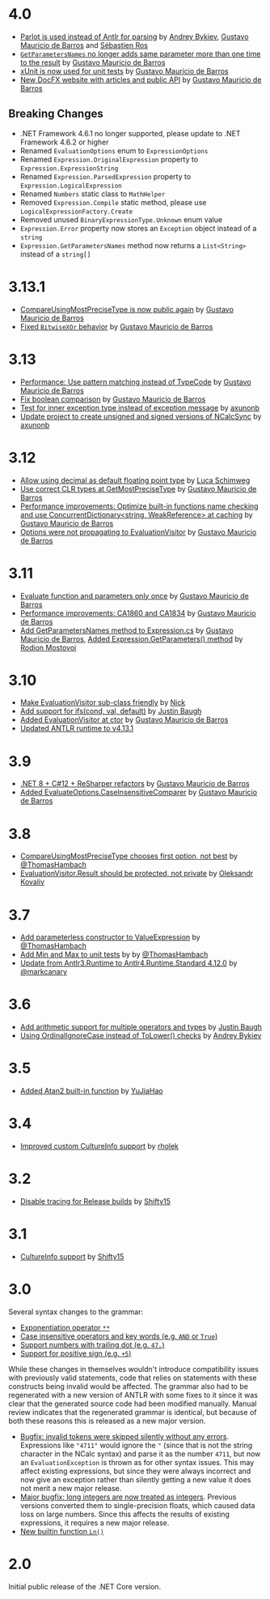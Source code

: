 # 4.0

* [Parlot is used instead of Antlr for parsing](https://github.com/ncalc/ncalc/issues/137) by [Andrey Bykiev](https://github.com/Bykiev), [Gustavo Mauricio de Barros](https://github.com/gumbarros) and [Sébastien Ros](https://github.com/sebastienros)
* [`GetParametersNames` no longer adds same parameter more than one time to the result](https://github.com/ncalc/ncalc/issues/141) by [Gustavo Mauricio de Barros](https://github.com/gumbarros)
* [xUnit is now used for unit tests](https://github.com/ncalc/ncalc/issues/138) by [Gustavo Mauricio de Barros](https://github.com/gumbarros)
* [New DocFX website with articles and public API](https://github.com/ncalc/ncalc/issues/143) by [Gustavo Mauricio de Barros](https://github.com/gumbarros)

## Breaking Changes
* .NET Framework 4.6.1 no longer supported, please update to .NET Framework 4.6.2 or higher
* Renamed `EvaluationOptions` enum to `ExpressionOptions`
* Renamed `Expression.OriginalExpression` property  to `Expression.ExpressionString`
* Renamed `Expression.ParsedExpression` property to `Expression.LogicalExpression`
* Renamed `Numbers` static class to `MathHelper`
* Removed `Expression.Compile` static method, please use `LogicalExpressionFactory.Create`
* Removed unused `BinaryExpressionType.Unknown` enum value
* `Expression.Error` property now stores an `Exception` object instead of a `string`
* `Expression.GetParametersNames` method now returns a `List<String>` instead of a `string[]`

# 3.13.1
* [CompareUsingMostPreciseType is now public again](https://github.com/ncalc/ncalc/commit/c3eb2778c7e83ef191b8f647cdd98f802f6af3bf) by [Gustavo Mauricio de Barros](https://github.com/gumbarros)
* [Fixed `BitwiseXOr` behavior](https://github.com/ncalc/ncalc/pull/134) by [Gustavo Mauricio de Barros](https://github.com/gumbarros)

# 3.13

* [Performance: Use pattern matching instead of TypeCode](https://github.com/ncalc/ncalc/pull/126) by [Gustavo Mauricio de Barros](https://github.com/gumbarros)
* [Fix boolean comparison](https://github.com/ncalc/ncalc/pull/123) by [Gustavo Mauricio de Barros](https://github.com/gumbarros)
* [Test for inner exception type instead of exception message](https://github.com/ncalc/ncalc/pull/127) by [axunonb](https://github.com/axunonb)
* [Update project to create unsigned and signed versions of NCalcSync](https://github.com/ncalc/ncalc/pull/129) by [axunonb](https://github.com/axunonb)

# 3.12

* [Allow using decimal as default floating point type](https://github.com/ncalc/ncalc/pull/118) by [Luca Schimweg](https://github.com/lucaschimweg)
* [Use correct CLR types at GetMostPreciseType](https://github.com/ncalc/ncalc/pull/116/) by [Gustavo Mauricio de Barros](https://github.com/gumbarros)
* [Performance improvements: Optimize built-in functions name checking and use ConcurrentDictionary<string, WeakReference<LogicalExpression>> at caching](https://github.com/ncalc/ncalc/pull/114) by [Gustavo Mauricio de Barros](https://github.com/gumbarros)
* [Options were not propagating to EvaluationVisitor](https://github.com/ncalc/ncalc/pull/111) by [Gustavo Mauricio de Barros](https://github.com/gumbarros)

# 3.11

* [Evaluate function and parameters only once](https://github.com/ncalc/ncalc/pull/108) by [Gustavo Mauricio de Barros](https://github.com/gumbarros)
* [Performance improvements: CA1860 and CA1834](https://github.com/ncalc/ncalc/pull/105) by [Gustavo Mauricio de Barros](https://github.com/gumbarros)
* [Add GetParametersNames method to Expression.cs](https://github.com/ncalc/ncalc/pull/104) by [Gustavo Mauricio de Barros](https://github.com/gumbarros),
  [Added Expression.GetParameters() method](https://github.com/ncalc/ncalc/pull/104) by [Rodion Mostovoi](https://github.com/rodion-m)

# 3.10

* [Make EvaluationVisitor sub-class friendly](https://github.com/ncalc/ncalc/pull/92) by [Nick](https://github.com/thetreatment)
* [Add support for ifs(cond, val, default)](https://github.com/ncalc/ncalc/pull/91) by [Justin Baugh](https://github.com/baughj)
* [Added EvaluationVisitor at ctor](https://github.com/ncalc/ncalc/pull/90) by [Gustavo Mauricio de Barros](https://github.com/gumbarros)
* [Updated ANTLR runtime to v4.13.1](https://github.com/ncalc/ncalc/issues/81)

# 3.9

* [.NET 8 + C#12 + ReSharper refactors](https://github.com/ncalc/ncalc/pull/88) by [Gustavo Mauricio de Barros](https://github.com/gumbarros)
* [Added EvaluateOptions.CaseInsensitiveComparer](https://github.com/ncalc/ncalc/pull/86) by [Gustavo Mauricio de Barros](https://github.com/gumbarros)

# 3.8

* [CompareUsingMostPreciseType chooses first option, not best](https://github.com/ncalc/ncalc/issues/76) by [@ThomasHambach](https://github.com/ThomasHambach)
* [EvaluationVisitor.Result should be protected, not private](https://github.com/ncalc/ncalc/issues/79) by [Oleksandr Kovaliv](https://github.com/Kizuto3)

# 3.7

* [Add parameterless constructor to ValueExpression](https://github.com/ncalc/ncalc/pull/61) by [@ThomasHambach](https://github.com/ThomasHambach)
* [Add Min and Max to unit tests](https://github.com/ncalc/ncalc/pull/63) by by [@ThomasHambach](https://github.com/ThomasHambach)
* [Update from Antlr3.Runtime to Antlr4.Runtime.Standard 4.12.0](https://github.com/ncalc/ncalc-async/pull/18) by [@markcanary](https://github.com/markcanary)

# 3.6

* [Add arithmetic support for multiple operators and types](https://github.com/ncalc/ncalc/pull/59) by [Justin Baugh](https://github.com/baughj)
* [Using OrdinalIgnoreCase instead of ToLower() checks](https://github.com/ncalc/ncalc/pull/55) by [Andrey Bykiev](https://github.com/Bykiev)

# 3.5

* [Added Atan2 built-in function](https://github.com/ncalc/ncalc/pull/53) by [YuJiaHao](https://github.com/YuJiaHao)

# 3.4

* [Improved custom CultureInfo support](https://github.com/ncalc/ncalc/pull/52) by [rholek](https://github.com/rholek)

# 3.2

* [Disable tracing for Release builds](https://github.com/ncalc/ncalc/issues/51) by [Shifty15](https://github.com/Shifty15)

# 3.1

* [CultureInfo support](https://github.com/ncalc/ncalc/pull/46) by [Shifty15](https://github.com/Shifty15)

# 3.0

Several syntax changes to the grammar:

* [Exponentiation operator `**`](https://github.com/ncalc/ncalc/issues/36)
* [Case insensitive operators and key words (e.g. `AND` or `True`)](https://github.com/ncalc/ncalc/issues/37)
* [Support numbers with trailing dot (e.g. `47.`)](https://github.com/ncalc/ncalc/issues/21)
* [Support for positive sign (e.g. `+5`)](https://github.com/ncalc/ncalc/issues/11)

While these changes in themselves wouldn't introduce compatibility issues with previously valid statements, code that relies on statements with these constructs being invalid would be affected. The grammar also had to be regenerated with a new version of ANTLR with some fixes to it since it was clear that the generated source code had been modified manually. Manual review indicates that the regenerated grammar is identical, but because of both these reasons this is released as a new major version.

* [Bugfix: invalid tokens were skipped silently without any errors](https://github.com/ncalc/ncalc/issues/22). Expressions like `"4711"` would ignore the `"` (since that is not the string character in the NCalc syntax) and parse it as the number `4711`, but now an `EvaluationException` is thrown as for other syntax issues. This may affect existing expressions, but since they were always incorrect and now give an exception rather than silently getting a new value it does not merit a new major release.
* [Major bugfix: long integers are now treated as integers](https://github.com/ncalc/ncalc/issues/18). Previous versions converted them to single-precision floats, which caused data loss on large numbers. Since this affects the results of existing expressions, it requires a new major release.
* [New builtin function `Ln()`](https://github.com/ncalc/ncalc/pull/14)

# 2.0

Initial public release of the .NET Core version.
